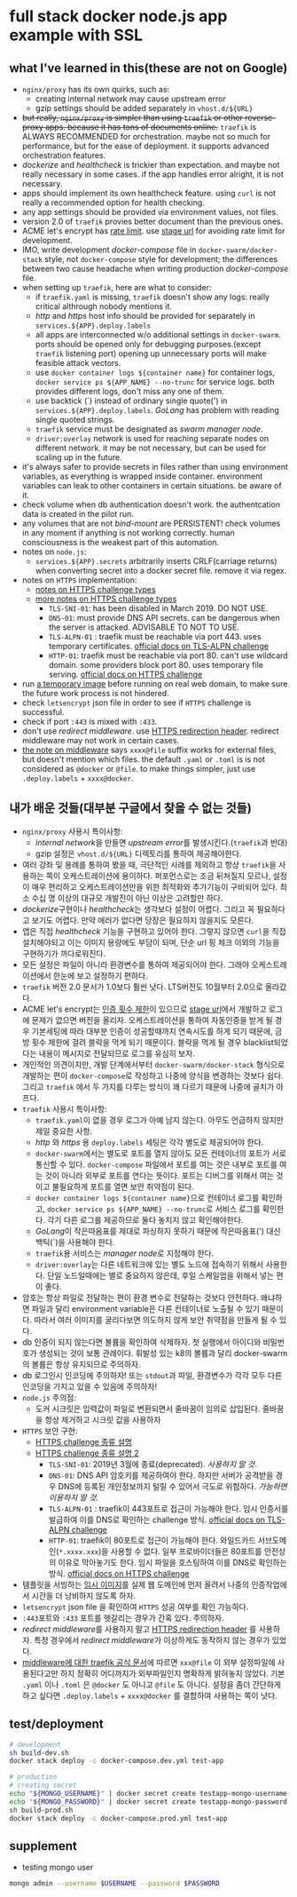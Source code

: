 # full stack docker node.js app example with SSL

## what I've learned in this(these are not on Google)
- `nginx/proxy` has its own quirks, such as:
  - creating internal network may cause upstream error
  - gzip settings should be added separately in `vhost.d/${URL}`
- ~~but really, `nginx/proxy` is simpler than using `traefik` or other reverse-proxy apps. because it has tons of documents online.~~ `traefik` is ALWAYS RECOMMENDED for orchestration. maybe not so much for performance, but for the ease of deployment. it supports advanced orchestration features.
- *dockerize* and *healthcheck* is trickier than expectation. and maybe not really necessary in some cases. if the app handles error alright, it is not necessary.
- apps should implement its own healthcheck feature. using `curl` is not really a recommended option for health checking.
- any app settings should be provided via environment values, not files.
- version 2.0 of `traefik` provies better document than the previous ones.
- ACME let's encrypt has [rate limit](https://letsencrypt.org/docs/rate-limits/). use [stage url](https://letsencrypt.org/docs/staging-environment/) for avoiding rate limit for development.
- IMO, write development *docker-compose* file in `docker-swarm/docker-stack` style, not `docker-compose` style for development; the differences between two cause headache when writing production *docker-compose* file.
- when setting up `traefik`, here are what to consider:
  - if `traefik.yaml` is missing, `traefik` doesn't show any logs: really critical althrough nobody mentions it.
  - *http* and *https* host info should be provided for separately in `services.${APP}.deploy.labels`
  - all apps are interconnected w/o additional settings in `docker-swarm`. ports should be opened only for debugging purposes.(except `traefik` listening port) opening up unnecessary ports will make feasible attack vectors.
  - use `docker container logs ${container name}` for container logs, `docker service ps ${APP_NAME} --no-trunc` for service logs. both provides different logs, don't miss any one of them.
  - use backtick (&#96;) instead of ordinary single quote(') in `services.${APP}.deploy.labels`. *GoLang* has problem with reading single quoted strings.
  - `traefik` service must be designated as *swarm manager node*.
  - `driver:overlay` network is used for reaching separate nodes on different network. it may be not necessary, but can be used for scaling up in the future.
- it's always safer to provide secrets in files rather than using environment variables, as everything is wrapped inside container. environment variables can leak to other containers in certain situations. be aware of it.
- check volume when db authentication doesn't work. the authentcation data is created in the pilot run.
- any volumes that are not *bind-mount* are PERSISTENT! check volumes in any moment if anything is not working correctly. human consciousness is the weakest part of this automation.
- notes on `node.js`:
  - `services.${APP}.secrets` arbitrarily inserts CRLF(carriage returns) when converting secret into a docker secret file. remove it via regex.
- notes on `HTTPS` implementation:
  - [notes on HTTPS challenge types](https://letsencrypt.org/docs/challenge-types/)
  - [more notes on HTTPS challenge types](https://medium.com/@decrocksam/deploying-lets-encrypt-certificates-using-tls-alpn-01-https-18b9b1e05edf)
    - `TLS-SNI-01`: has been disabled in March 2019. DO NOT USE.
    - `DNS-01`: must provide DNS API secrets. can be dangerous when the server is attacked. ADVISABLE TO NOT TO USE.
    - `TLS-ALPN-01` : traefik must be reachable via port 443. uses temporary certificates. [official docs on TLS-ALPN challenge](https://docs.traefik.io/user-guides/docker-compose/acme-tls/)
    - `HTTP-01`: traefik must be reachable via port 80. can't use wildcard domain. some providers block port 80. uses temporary file serving. [official docs on HTTPS challenge](https://docs.traefik.io/user-guides/docker-compose/acme-http/)
- run [a temporary image](https://hub.docker.com/r/bretfisher/httpenv) before running on real web domain, to make sure the future work process is not hindered.
- check `letsencrypt` json file in order to see if `HTTPS` challenge is successful.
- check if port `:443` is mixed with `:433`.
- don't use *redirect middleware*. use [HTTPS redirection header](https://docs.traefik.io/middlewares/headers/#using-security-headers). redirect middleware may not work in certain cases.
- [the note on middleware](https://docs.traefik.io/middlewares/overview/) says `xxxx@file` suffix works for external files, but doesn't mention which files. the default `.yaml` or `.toml` is is not considered as `@docker` or `@file`. to make things simpler, just use `.deploy.labels` + `xxxx@docker`.

## 내가 배운 것들(대부분 구글에서 찾을 수 없는 것들)
- `nginx/proxy` 사용시 특이사항:
  - *internal network*을 만들면 *upstream error*를 발생시킨다.(`traefik`과 반대)
  - gzip 설정은 `vhost.d/${URL}` 디렉토리를 통하여 제공해야한다.
- 여러 강좌 및 용례를 통하여 봤을 때, 극단적인 사례를 제외하고 항상 `traefik`을 사용하는 쪽이 오케스트레이션에 용이하다. 퍼포먼스로는 조금 뒤쳐질지 모르나, 설정이 매우 편리하고 오케스트레이션만을 위한 최적화와 추가기능이 구비되어 있다. 최소 수십 명 이상의 대규모 개발진이 아닌 이상은 고려할만 하다.
- *dockerize*구현이나 *healthcheck*는 생각보다 설정이 어렵다. 그리고 꼭 필요하다고 보기도 어렵다. 만약 에러가 없다면 당장은 필요하지 않을지도 모른다.
- 앱은 직접 *healthcheck* 기능을 구현하고 있어야 한다. 그렇지 않으면 `curl`을 직접 설치해야되고 이는 이미지 용량에도 부담이 되며, 단순 url 핑 체크 이외의 기능을 구현하기가 까다로워진다.
- 모든 설정은 파일이 아니라 환경변수를 통하여 제공되어야 한다. 그래야 오케스트레이션에서 한눈에 보고 설정하기 편하다.
- `traefik` 버전 2.0 문서가 1.0보다 훨씬 낫다. LTS버전도 10월부터 2.0으로 올라갔다.
- ACME let's encrypt는 [인증 횟수 제한](https://letsencrypt.org/docs/rate-limits/)이 있으므로 [stage url](https://letsencrypt.org/docs/staging-environment/)에서 개발하고 로그에 문제가 없으면 버전을 올리자. 오케스트레이션을 통하여 자동인증을 받게 될 경우 기본세팅에 따라 대부분 인증이 성공할때까지 연속시도를 하게 되기 때문에, 금방 횟수 제한에 걸려 블락을 먹게 되기 때문이다. 블락을 먹게 될 경우 blacklist되었다는 내용이 메시지로 전달되므로 로그를 유심히 보자.
- 개인적인 의견이지만, 개발 단계에서부터 `docker-swarm/docker-stack` 형식으로 개발하는 편이 `docker-compose`로 작성하고 나중에 양식을 변경하는 것보다 쉽다. 그리고 `traefik` 에서 두 가지를 다루는 방식이 꽤 다르기 때문에 나중에 골치가 아프다.
- `traefik` 사용시 특이사항:
  - `traefik.yaml`이 없을 경우 로그가 아예 남지 않는다. 아무도 언급하지 않지만 제일 중요한 사항.
  - *http* 와 *https* 용 `deploy.labels` 세팅은 각각 별도로 제공되어야 한다.
  - `docker-swarm`에서는 별도로 포트를 열지 않아도 모든 컨테이너의 포트가 서로 통신할 수 있다. `docker-compose` 파일에서 포트를 여는 것은 내부로 포트를 여는 것이 아니라 외부로 포트를 연다는 뜻이다. 포트는 디버그를 위해서 여는 것이고 불필요하게 포트를 열면 보안 취약점이 된다.
  - `docker container logs ${container name}`으로 컨테이너 로그를 확인하고, `docker service ps ${APP_NAME} --no-trunc`로 서비스 로그를 확인한다. 각기 다른 로그를 제공하므로 둘다 놓치지 않고 확인해야한다.
  - *GoLang*이 작은따옴표를 제대로 파싱하지 못하기 때문에 작은따옴표(') 대신 백틱(&#96;)을 사용해야 한다.
  - `traefik`용 서비스는 *manager node*로 지정해야 한다.
  - `driver:overlay`는 다른 네트워크에 있는 별도 노드에 접속하기 위해서 사용한다. 단일 노드일때에는 별로 중요하지 않은데, 후일 스케일업을 위해서 넣는 편이 좋다.
- 암호는 항상 파일로 전달하는 편이 환경 변수로 전달하는 것보다 안전하다. 왜냐하면 파일과 달리 environment variable은 다른 컨테이너로 노출될 수 있기 때문이다. 따라서 여러 이미지를 굴리다보면 의도하지 않게 보안 취약점을 만들게 될 수 있다.
- db 인증이 되지 않는다면 볼륨을 확인하여 삭제하자. 첫 실행에서 아이디와 비밀번호가 생성되는 것이 보통 관례이다. 휘발성 있는 k8의 볼륨과 달리 docker-swarm의 볼륨은 항상 유지되므로 주의하자.
- db 로그인시 인코딩에 주의하자! 또는 `stdout`과 파일, 환경변수가 각각 모두 다른 인코딩을 가지고 있을 수 있음에 주의하자!
- `node.js` 주의점:
  - 도커 시크릿은 입력값이 파일로 변환되면서 줄바꿈이 임의로 삽입된다. 줄바꿈을 항상 제거하고 시크릿 값을 사용하자
- `HTTPS` 보안 구현:
  - [HTTPS challenge 종류 설명](https://letsencrypt.org/docs/challenge-types/)
  - [HTTPS challenge 종류 설명 2](https://medium.com/@decrocksam/deploying-lets-encrypt-certificates-using-tls-alpn-01-https-18b9b1e05edf)
    - `TLS-SNI-01`: 2019년 3월에 종료(deprecated). *사용하지 말 것*.
    - `DNS-01`: DNS API 암호키를 제공하여야 한다. 하지만 서버가 공격받을 경우 DNS에 등록된 개인정보까지 털릴 수 있어서 극도로 위험하다. *가능하면 이용하지 말 것.*
    - `TLS-ALPN-01` : traefik이 443포트로 접근이 가능해야 한다. 임시 인증서를 발급하여 이를 DNS로 확인하는 challenge 방식. [official docs on TLS-ALPN challenge](https://docs.traefik.io/user-guides/docker-compose/acme-tls/)
    - `HTTP-01`: traefik이 80포트로 접근이 가능해야 한다. 와일드카드 서브도메인(`*.xxxx.xxx`)을 사용할 수 없다. 일부 프로바이더들은 80포트를 안전상의 이유로 막아놓기도 한다. 임시 파일을 호스팅하여 이를 DNS로 확인하는 방식. [official docs on HTTPS challenge](https://docs.traefik.io/user-guides/docker-compose/acme-http/)
- 템플릿을 서빙하는 [임시 이미지](https://hub.docker.com/r/bretfisher/httpenv)를 실제 웹 도메인에 먼저 올려서 나중의 인증작업에서 시간을 더 낭비하지 않도록 하자.
- `letsencrypt` json file 을 확인하여 `HTTPS` 성공 여부를 확인 가능하다.
- `:443`포트와 `:433` 포트를 헷갈리는 경우가 간혹 있다. 주의하자.
- *redirect middleware*를 사용하지 말고 [HTTPS redirection header](https://docs.traefik.io/middlewares/headers/#using-security-headers) 를 사용하자. 특정 경우에서 *redirect middleware*가 이상하게도 동작하지 않는 경우가 있었다.
- [middleware에 대한 traefik 공식 문서](https://docs.traefik.io/middlewares/overview/)에 따르면 `xxx@file` 이 외부 설정파일에 사용된다고만 하지 정확히 어디까지가 외부파일인지 명확하게 밝혀놓지 않았다. 기본 `.yaml` 이나 `.toml` 은 `@docker` 도 아니고 `@file` 도 아니다. 설정을 좀더 간단하게 하고 싶다면 `.deploy.labels` + `xxxx@docker` 를 결합하여 사용하는 쪽이 낫다.

## test/deployment
```sh
# development
sh build-dev.sh
docker stack deploy -c docker-compose.dev.yml test-app

# production
# creating secret
echo "${MONGO_USERNAME}" | docker secret create testapp-mongo-username -
echo "${MONGO_PASSWORD}" | docker secret create testapp-mongo-password -
sh build-prod.sh
docker stack deploy -c docker-compose.prod.yml test-app
```

## supplement
- testing mongo user
```sh
mongo admin --username $USERNAME --password $PASSWORD
```
